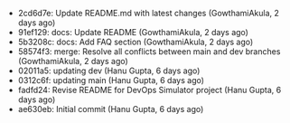  - 2cd6d7e: Update README.md with latest changes (GowthamiAkula, 2 days ago)
 - 91ef129: docs: Update README (GowthamiAkula, 2 days ago)
 - 5b3208c: docs: Add FAQ section (GowthamiAkula, 2 days ago)
 - 58574f3: merge: Resolve all conflicts between main and dev branches (GowthamiAkula, 2 days ago)
 - 02011a5: updating dev (Hanu Gupta, 6 days ago)
 - 0312c6f: updating main (Hanu Gupta, 6 days ago)
 - fadfd24: Revise README for DevOps Simulator project (Hanu Gupta, 6 days ago)
 - ae630eb: Initial commit (Hanu Gupta, 6 days ago)